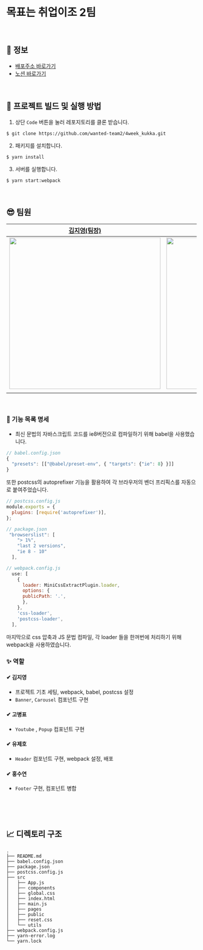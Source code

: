 # 목표는 취업이조 2팀

<br>

## 🚀 정보

- [배포주소 바로가기](https://quizzical-carson-b46780.netlify.app/)
- [노션 바로가기](https://github.com/wanted-team2/4week_kukka.git)

<br>

## 👀 프로젝트 빌드 및 실행 방법

1. 상단 `Code` 버튼을 눌러 레포지토리를 클론 받습니다.

```
$ git clone https://github.com/wanted-team2/4week_kukka.git
```

2. 패키지를 설치합니다.

```
$ yarn install
```

3. 서버를 실행합니다.

```
$ yarn start:webpack
```

<br>

## 😎 팀원

| [김지영(팀장)](https://github.com/Jeong-jeong)                                                                                    | [고병표](https://github.com/kokoball)                                                                                            | [유제호](https://github.com/ludacirs)                                                                                           | [홍수연](https://github.com/suyeon-hong)                                                                                         |
| --------------------------------------------------------------------------------------------------------------------------------- | -------------------------------------------------------------------------------------------------------------------------------- | ------------------------------------------------------------------------------------------------------------------------------- | -------------------------------------------------------------------------------------------------------------------------------- |
| <img src="https://user-images.githubusercontent.com/68528752/153546074-abd9a7df-771c-4f14-8a2f-a77246210b1c.jpeg" width="400px"/> | <img src="https://user-images.githubusercontent.com/68528752/153546140-b58f43fe-4730-46ca-bfda-0b048f36d24f.JPG" width="400px"/> | <img src="https://user-images.githubusercontent.com/68528752/153545718-c688e091-53a3-4e30-97fd-a2f00ab97aa8.JPG" width="400px"> | <img src="https://user-images.githubusercontent.com/68528752/153545721-ecc413f4-9d1b-45e0-9909-423c27128b1c.jpeg" width="400px"> |
|                                                                                    |                                                                                                                                  |                                                                                                                                 |                                                                                                                                  |

<br>


### 📝 기능 목록 명세
- 최신 문법의 자바스크립트 코드를 ie8버전으로 컴파일하기 위해 babel을 사용했습니다. 
```js
// babel.config.json
{
  "presets": [["@babel/preset-env", { "targets": {"ie": 8} }]]
}
```
또한 postcss의 autoprefixer 기능을 활용하여 각 브라우저의 벤더 프리픽스를 자동으로 붙여주었습니다. 
```js
// postcss.config.js
module.exports = {
  plugins: [require('autoprefixer')],
};

// package.json
 "browserslist": [
    "> 1%",
    "last 2 versions",
    "ie 8 - 10"
  ],

// webpack.config.js
  use: [
    {
      loader: MiniCssExtractPlugin.loader,
      options: {
      publicPath: '.',
      },
    },
    'css-loader',
    'postcss-loader',
  ],
```
마지막으로 css 압축과 JS 문법 컴파일, 각 loader 들을 한꺼번에 처리하기 위해 webpack을 사용하였습니다.

### ✨ 역할

#### ✔ 김지영

- 프로젝트 기초 세팅, webpack, babel, postcss 설정
- `Banner`, `Carousel` 컴포넌트 구현

#### ✔ 고병표

- `Youtube` , `Popup` 컴포넌트 구현

#### ✔ 유제호

- `Header` 컴포넌트 구현, webpack 설정, 배포

#### ✔ 홍수연

- `Footer` 구현, 컴포넌트 병합

<br>
<br>
<br>

## 📈 디렉토리 구조

```
.
├── README.md
├── babel.config.json
├── package.json
├── postcss.config.js
├── src
│   ├── App.js
│   ├── components
│   ├── global.css
│   ├── index.html
│   ├── main.js
│   ├── pages
│   ├── public
│   ├── reset.css
│   └── utils
├── webpack.config.js
├── yarn-error.log
└── yarn.lock
```
